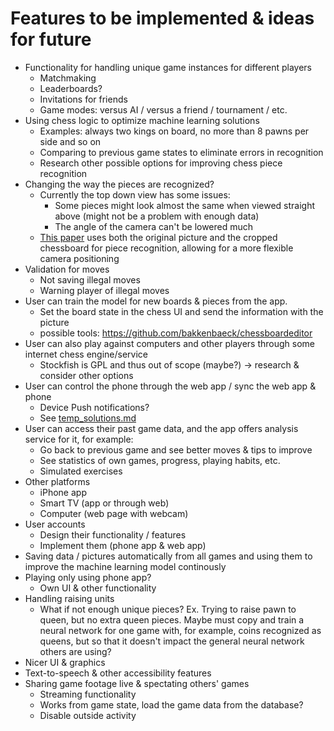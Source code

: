 
# Features to be implemented & ideas for future

* Functionality for handling unique game instances for different players
    * Matchmaking
    * Leaderboards?
    * Invitations for friends
    * Game modes: versus AI / versus a friend / tournament / etc.
* Using chess logic to optimize machine learning solutions 
    * Examples: always two kings on board, no more than 8 pawns per side and so on
    * Comparing to previous game states to eliminate errors in recognition
    * Research other possible options for improving chess piece recognition
* Changing the way the pieces are recognized?
    * Currently the top down view has some issues:
        * Some pieces might look almost the same when viewed straight above (might not be a problem with enough data)
        * The angle of the camera can't be lowered much
    * [This paper](https://www.researchgate.net/deref/https%3A%2F%2Fweb.stanford.edu%2Fclass%2Fcs231a%2Fprev_projects_2016%2FCS_231A_Final_Report.pdf) uses both the original picture and the cropped chessboard for piece recognition, allowing for a more flexible camera positioning
* Validation for moves
    * Not saving illegal moves
    * Warning player of illegal moves
* User can train the model for new boards & pieces from the app.
    * Set the board state in the chess UI and send the information with the picture
    * possible tools: https://github.com/bakkenbaeck/chessboardeditor
* User can also play against computers and other players through some internet chess engine/service
    * Stockfish is GPL and thus out of scope (maybe?) -> research & consider other options
* User can control the phone through the web app / sync the web app & phone
    * Device Push notifications?
    * See [temp_solutions.md](https://github.com/Mobiilishakki/Mobiilishakki/blob/master/Documentation/temp_solutions.md)
* User can access their past game data, and the app offers analysis service for it, for example:
    * Go back to previous game and see better moves & tips to improve
    * See statistics of own games, progress, playing habits, etc.
    * Simulated exercises
* Other platforms
    * iPhone app
    * Smart TV (app or through web)
    * Computer (web page with webcam)
* User accounts
    * Design their functionality / features
    * Implement them (phone app & web app)
* Saving data / pictures automatically from all games and using them to improve the machine learning model continously
* Playing only using phone app?
    * Own UI & other functionality
* Handling raising units
    * What if not enough unique pieces? Ex. Trying to raise pawn to queen, but no extra queen pieces. Maybe must copy and train a neural network for one game with, for example, coins recognized as queens, but so that it doesn't impact the general neural network others are using?
* Nicer UI & graphics
* Text-to-speech & other accessibility features
* Sharing game footage live & spectating others' games
    * Streaming functionality
    * Works from game state, load the game data from the database?
    * Disable outside activity
    

